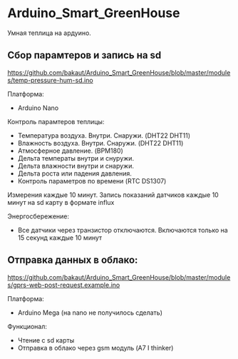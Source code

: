 # Arduino_Smart_GreenHouse
Умная теплица на ардуино.

## Сбор парамтеров и запись на sd

https://github.com/bakaut/Arduino_Smart_GreenHouse/blob/master/modules/temp-pressure-hum-sd.ino

Платформа:

* Arduino Nano

Контроль парамтеров теплицы:

* Температура воздуха. Внутри. Снаружи. (DHT22 DHT11)
* Влажность воздуха. Внутри. Снаружи. (DHT22 DHT11)
* Атмосферное давление. (BPM180)
* Дельта температы внутри и снуружи.
* Дельта влажности внутри и снаружи.
* Дельта роста или падения давления.
* Контроль параметров по времени (RTC DS1307)


Измерения каждые 10 минут. Запись показаний датчиков каждые 10 минут на sd карту в формате influx


Энергосбережение:
* Все датчики через транзистор отключаются. Включаются только на 15 секунд каждые 10 минут


## Отправка данных в облако:

https://github.com/bakaut/Arduino_Smart_GreenHouse/blob/master/modules/gprs-web-post-request.example.ino

Платформа:
* Arduino Mega (на nano не получилось сделать)

Функционал:
* Чтение с sd карты
* Отправка в облако через gsm модуль (A7 I thinker)
